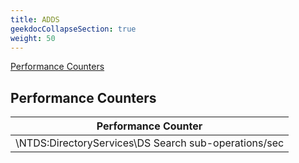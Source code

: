```yaml
---
title: ADDS
geekdocCollapseSection: true
weight: 50
---
```

[Performance Counters](#performance-counters)

## Performance Counters

|Performance Counter|
|---|
|\NTDS:DirectoryServices\DS Search sub-operations/sec|
